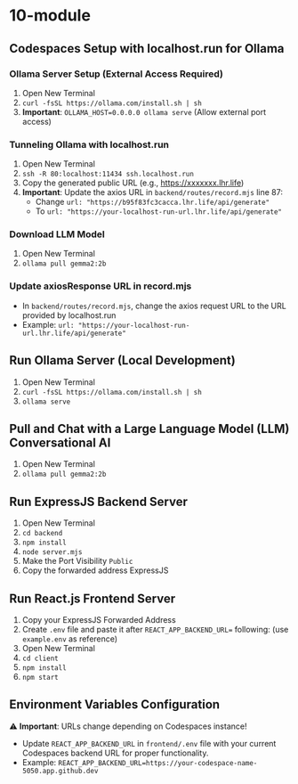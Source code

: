 # 10-module

## Codespaces Setup with localhost.run for Ollama

### Ollama Server Setup (External Access Required)
1. Open New Terminal
2. `curl -fsSL https://ollama.com/install.sh | sh`
3. **Important**: `OLLAMA_HOST=0.0.0.0 ollama serve` (Allow external port access)

### Tunneling Ollama with localhost.run
1. Open New Terminal  
2. `ssh -R 80:localhost:11434 ssh.localhost.run`
3. Copy the generated public URL (e.g., https://xxxxxxx.lhr.life)
4. **Important**: Update the axios URL in `backend/routes/record.mjs` line 87:
   - Change `url: "https://b95f83fc3cacca.lhr.life/api/generate"` 
   - To `url: "https://your-localhost-run-url.lhr.life/api/generate"`

### Download LLM Model
1. Open New Terminal
2. `ollama pull gemma2:2b`

### Update axiosResponse URL in record.mjs
- In `backend/routes/record.mjs`, change the axios request URL to the URL provided by localhost.run
- Example: `url: "https://your-localhost-run-url.lhr.life/api/generate"`

## Run Ollama Server (Local Development)
1. Open New Terminal
2. `curl -fsSL https://ollama.com/install.sh | sh`
3. `ollama serve`

## Pull and Chat with a Large Language Model (LLM) Conversational AI
1. Open New Terminal
2. `ollama pull gemma2:2b`

## Run ExpressJS Backend Server
1. Open New Terminal
2. `cd backend`
3. `npm install`
4. `node server.mjs`
5. Make the Port Visibility `Public`
6. Copy the forwarded address ExpressJS

## Run React.js Frontend Server
1. Copy your ExpressJS Forwarded Address
2. Create `.env` file and paste it after `REACT_APP_BACKEND_URL=` following: (use `example.env` as reference)
2. Open New Terminal
3. `cd client`
4. `npm install`
5. `npm start`

## Environment Variables Configuration
⚠️ **Important**: URLs change depending on Codespaces instance!
- Update `REACT_APP_BACKEND_URL` in `frontend/.env` file with your current Codespaces backend URL for proper functionality.
- Example: `REACT_APP_BACKEND_URL=https://your-codespace-name-5050.app.github.dev`
